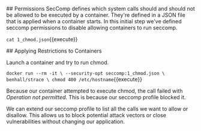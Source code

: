 ## Permissions
SecComp defines which system calls should and should not be allowed to be executed by a container. They're defined in a JSON file that is applied when a container starts. In this initial step we've defined seccomp permissions to disable allowing containers to run seccomp.

`cat 1_chmod.json`{{execute}}


## Applying Restrictions to Containers

Launch a container and try to run chmod.

`docker run --rm -it \
  --security-opt seccomp:1_chmod.json \
  benhall/strace \
  chmod 400 /etc/hostname`{{execute}}

Because our container attempted to execute chmod, the call failed with _Operation not permitted_. This is because our seccomp profile blocked it.

We can extend our seccomp profile to list all the calls we want to allow or disallow. This allows us to block potential attack vectors or close vulnerabilities without changing our application. 
